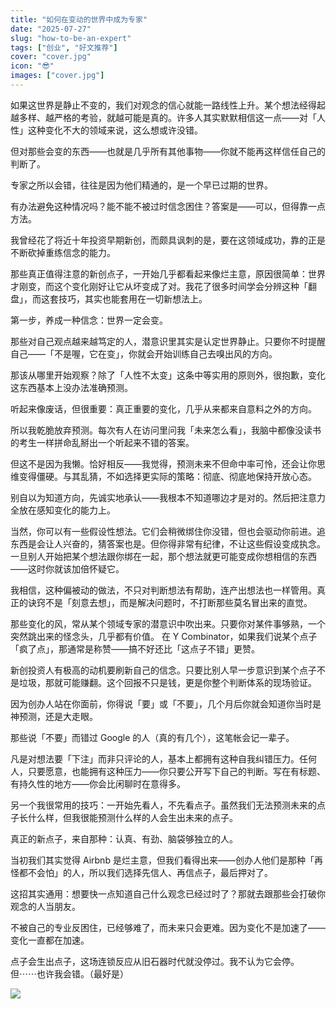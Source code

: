 ```yaml
---
title: "如何在变动的世界中成为专家"
date: "2025-07-27"
slug: "how-to-be-an-expert"
tags: ["创业", "好文推荐"]
cover: "cover.jpg"
icon: "😎"
images: ["cover.jpg"]
---
```

如果这世界是静止不变的，我们对观念的信心就能一路线性上升。某个想法经得起越多样、越严格的考验，就越可能是真的。许多人其实默默相信这一点——对「人性」这种变化不大的领域来说，这么想或许没错。



但对那些会变的东西——也就是几乎所有其他事物——你就不能再这样信任自己的判断了。



专家之所以会错，往往是因为他们精通的，是一个早已过期的世界。



有办法避免这种情况吗？能不能不被过时信念困住？答案是——可以，但得靠一点方法。



我曾经花了将近十年投资早期新创，而颇具讽刺的是，要在这领域成功，靠的正是不断砍掉重练信念的能力。



那些真正值得注意的新创点子，一开始几乎都看起来像烂主意，原因很简单：世界才刚变，而这个变化刚好让它从坏变成了对。我花了很多时间学会分辨这种「翻盘」，而这套技巧，其实也能套用在一切新想法上。



第一步，养成一种信念：世界一定会变。



那些对自己观点越来越笃定的人，潜意识里其实是认定世界静止。只要你不时提醒自己——「不是喔，它在变」，你就会开始训练自己去嗅出风的方向。



那该从哪里开始观察？除了「人性不太变」这条中等实用的原则外，很抱歉，变化这东西基本上没办法准确预测。



听起来像废话，但很重要：真正重要的变化，几乎从来都来自意料之外的方向。



所以我乾脆放弃预测。每次有人在访问里问我「未来怎么看」，我脑中都像没读书的考生一样拼命乱掰出一个听起来不错的答案。



但这不是因为我懒。恰好相反——我觉得，预测未来不但命中率可怜，还会让你思维变得僵硬。与其乱猜，不如选择更实际的策略：彻底、彻底地保持开放心态。



别自以为知道方向，先诚实地承认——我根本不知道哪边才是对的。然后把注意力全放在感知变化的能力上。



当然，你可以有一些假设性想法。它们会稍微绑住你没错，但也会驱动你前进。追东西是会让人兴奋的，猜答案也是。但你得非常有纪律，不让这些假设变成执念。
一旦别人开始把某个想法跟你绑在一起，那个想法就更可能变成你想相信的东西——这时你就该加倍怀疑它。



我相信，这种偏被动的做法，不只对判断想法有帮助，连产出想法也一样管用。真正的诀窍不是「刻意去想」，而是解决问题时，不打断那些莫名冒出来的直觉。



那些变化的风，常从某个领域专家的潜意识中吹出来。只要你对某件事够熟，一个突然跳出来的怪念头，几乎都有价值。
在 Y Combinator，如果我们说某个点子「疯了点」，那通常是称赞——搞不好还比「这点子不错」更赞。



新创投资人有极高的动机要刷新自己的信念。只要比别人早一步意识到某个点子不是垃圾，那就可能赚翻。这个回报不只是钱，更是你整个判断体系的现场验证。



因为创办人站在你面前，你得说「要」或「不要」，几个月后你就会知道你当时是神预测，还是大走眼。



那些说「不要」而错过 Google 的人（真的有几个），这笔帐会记一辈子。



凡是对想法要「下注」而非只评论的人，基本上都拥有这种自我纠错压力。任何人，只要愿意，也能拥有这种压力——你只要公开写下自己的判断。写在有标题、有持久性的地方——你会比闲聊时在意得多。



另一个我很常用的技巧：一开始先看人，不先看点子。虽然我们无法预测未来的点子长什么样，但我很能预测什么样的人会生出未来的点子。



真正的新点子，来自那种：认真、有劲、脑袋够独立的人。



当初我们其实觉得 Airbnb 是烂主意，但我们看得出来——创办人他们是那种「再怪都不会怕」的人，所以我们选择先信人、再信点子，最后押对了。



这招其实通用：想要快一点知道自己什么观念已经过时了？那就去跟那些会打破你观念的人当朋友。



不被自己的专业反困住，已经够难了，而未来只会更难。因为变化不是加速了——变化一直都在加速。



点子会生出点子，这场连锁反应从旧石器时代就没停过。我不认为它会停。
但⋯⋯也许我会错。（最好是）




![](https://prod-files-secure.s3.us-west-2.amazonaws.com/112d0858-5090-4d34-a606-b75eb8d65fd2/46476355-9cf3-4e99-9b7a-3531bc426380/1000202064.png?X-Amz-Algorithm=AWS4-HMAC-SHA256&X-Amz-Content-Sha256=UNSIGNED-PAYLOAD&X-Amz-Credential=ASIAZI2LB4663L2SDCH5%2F20251014%2Fus-west-2%2Fs3%2Faws4_request&X-Amz-Date=20251014T164132Z&X-Amz-Expires=3600&X-Amz-Security-Token=IQoJb3JpZ2luX2VjELn%2F%2F%2F%2F%2F%2F%2F%2F%2F%2FwEaCXVzLXdlc3QtMiJGMEQCIBzRAEc%2F7yOwozNMLU0Ugju%2FPzoYGFihDxNUxSZQ%2F2t9AiAAuYCB8TX%2B6O1fkudKKg6hzEitSoUwYEB0Mn0FgEVbhSr%2FAwhiEAAaDDYzNzQyMzE4MzgwNSIMhCLaRL8mnDypH%2FhGKtwDUgNUucDeFClLPVAenern3qMQ2uuCAzPlEYJMeBe9Fde0JD0d%2FXrYmOW9WZUw9HEXqmhgVF0kXUrUog0jfxKivlDTqYD5Bn6%2Fm0mNtPlZ5MZN7M5%2B6VZMqoiTUr2AJL2up4OESiwll%2B452CAAEavtRqwx1OR%2Frs2eHUpge1WRG7%2Bit0hC9azLXrscy%2BfinXYjLSforb%2BGxXHPsg1oGxMexPxUFRC0fF8kHcH9ga9%2FIRKkMICXwhgJfj3KUqbAPcP9Y8SDhDOeHAF2mwTz54b9I3LEWXFT2CaFhtrMRd%2Fr%2B9y339uUaTuts%2BHPehXpWWOQDjAez8nd2GfAWyivSpodJO4LGGzMioazQrTemkze2Od40op%2B7Jda3DB7MajuA5WSQe2L6q%2Fp0xnGAJiNdBZmj5Z6lbIRFrbxrxntDZfY%2Bu%2BfR8tn0emD8foG9QQUZpuaJZXH51mI3YbaFZ2nnVVh%2BMdtYGFCI7xCW2WL5a8SWOmIs4HndisE79Uf4kiyKQahbhs6s5ecRKPwWS0YSxxmjurbfE%2FSSmOkipxju%2FYMmpefUdT4dRgRpDFwwhj3OxNHKbgyUOtxFI1ier52wWlrc9EYAlBAoD7YZlAIkV1%2Fd5nj%2FKV6aiZ9XwXv%2Bb8ws%2Fi5xwY6pgHvPngz79VZ1Z5r079ItXwXM6QiidE8FqEK7dQ8cCCdifrc85mqA0%2Btfk56I0%2FfELISBU6YxAhM8afBXxPyTUyKLzHcgEAUt9jY9CEgQ1kPQF77dbNs8bQu0aKOg8%2F1DxvErwvmnCZ7z7HJ76DPC9ydA8AQHZZEWX1DInaSXcilN9zcRpCkMsViRGjt%2B1WK3PdiYKaZNA%2Fh3sXDgv0SQXFmnGhVuPsT&X-Amz-Signature=898f0fa85c30ecf6a106c0cf3b6d18230638113da9b5e66e0d4f93684d763d49&X-Amz-SignedHeaders=host&x-amz-checksum-mode=ENABLED&x-id=GetObject)

